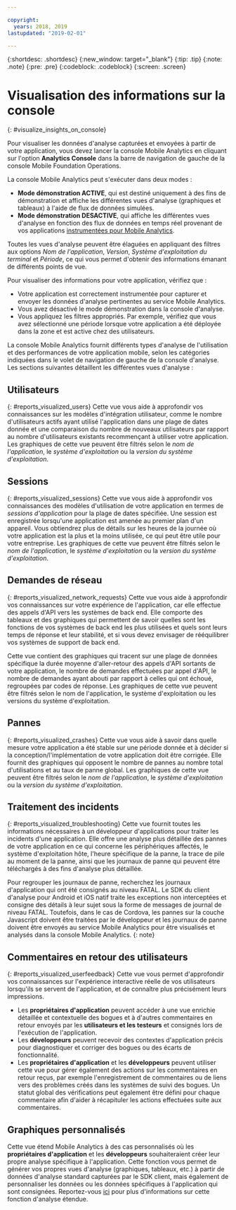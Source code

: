 ```yaml
---

copyright:
  years: 2018, 2019
lastupdated: "2019-02-01"

---
```


{:shortdesc: .shortdesc}
{:new_window: target="_blank"}
{:tip: .tip}
{:note: .note}
{:pre: .pre}
{:codeblock: .codeblock}
{:screen: .screen}

# Visualisation des informations sur la console
{: #visualize_insights_on_console}

Pour visualiser les données d'analyse capturées et envoyées à partir de votre application, vous devez lancer la console Mobile Analytics en cliquant sur l'option **Analytics Console** dans la barre de navigation de gauche de la console Mobile Foundation Operations. 

La console Mobile Analytics peut s'exécuter dans deux modes : 
  - **Mode démonstration ACTIVE**, qui est destiné uniquement à des fins de démonstration et affiche les différentes vues d'analyse (graphiques et tableaux) à l'aide de flux de données simulées. 
  - **Mode démonstration DESACTIVE**, qui affiche les différentes vues d'analyse en fonction des flux de données en temps réel provenant de vos applications [instrumentées pour Mobile Analytics](/docs/services/mobilefoundation?topic=mobilefoundation-instrument_your_app#instrument_your_app). 
  
Toutes les vues d'analyse peuvent être élaguées en appliquant des filtres aux options *Nom de l'application*, *Version*, *Système d'exploitation du terminal* et *Période*, ce qui vous permet d'obtenir des informations émanant de différents points de vue. 

Pour visualiser des informations pour votre application, vérifiez que : 
  - Votre application est correctement instrumentée pour capturer et envoyer les données d'analyse pertinentes au service Mobile Analytics. 
  - Vous avez désactivé le mode démonstration dans la console d'analyse. 
  - Vous appliquez les filtres appropriés. Par exemple, vérifiez que vous avez sélectionné une période lorsque votre application a été déployée dans la zone et est active chez des utilisateurs. 

La console Mobile Analytics fournit différents types d'analyse de l'utilisation et des performances de votre application mobile, selon les catégories indiquées dans le volet de navigation de gauche de la console d'analyse. Les sections suivantes détaillent les différentes vues d'analyse :  


## Utilisateurs
{: #reports_visualized_users}
Cette vue vous aide à approfondir vos connaissances sur les modèles d'intégration utilisateur, comme le nombre d'utilisateurs actifs ayant utilisé l'application dans une plage de dates donnée et une comparaison du nombre de nouveaux utilisateurs par rapport au nombre d'utilisateurs existants recommençant à utiliser votre application. Les graphiques de cette vue peuvent être filtrés selon le *nom de l'application*, le *système d'exploitation* ou la *version du système d'exploitation*. 

## Sessions
{: #reports_visualized_sessions}
Cette vue vous aide à approfondir vos connaissances des modèles d'utilisation de votre application en termes de *sessions d'application* pour la plage de dates spécifiée. Une session est enregistrée lorsqu'une application est amenée au premier plan d'un appareil. Vous obtiendrez plus de détails sur les heures de la journée où votre application est la plus et la moins utilisée, ce qui peut être utile pour votre entreprise. Les graphiques de cette vue peuvent être filtrés selon le *nom de l'application*, le *système d'exploitation* ou la *version du système d'exploitation*. 

## Demandes de réseau
{: #reports_visualized_network_requests}
Cette vue vous aide à approfondir vos connaissances sur votre expérience de l'application, car elle effectue des appels d'API vers les systèmes de back end. Elle comporte des tableaux et des graphiques qui permettent de savoir quelles sont les fonctions de vos systèmes de back end les plus utilisées et quels sont leurs temps de réponse et leur stabilité, et si vous devez envisager de rééquilibrer vos systèmes de support de back end. 

Cette vue contient des graphiques qui tracent sur une plage de données spécifique la durée moyenne d'aller-retour des appels d'API sortants de votre application, le nombre de demandes effectuées par appel d'API, le nombre de demandes ayant abouti par rapport à celles qui ont échoué, regroupées par codes de réponse. Les graphiques de cette vue peuvent être filtrés selon le nom de l'application, le système d'exploitation ou les versions du système d'exploitation.

## Pannes
{: #reports_visualized_crashes}
Cette vue vous aide à savoir dans quelle mesure votre application a été stable sur une période donnée et à décider si la conception/l'implémentation de votre application doit être corrigée. Elle fournit des graphiques qui opposent le nombre de pannes au nombre total d'utilisations et au taux de panne global. Les graphiques de cette vue peuvent être filtrés selon le *nom de l'application*, le *système d'exploitation* ou la *version du système d'exploitation*. 


## Traitement des incidents
{: #reports_visualized_troubleshooting}
Cette vue fournit toutes les informations nécessaires à un développeur d'applications pour traiter les incidents d'une application. Elle offre une analyse plus détaillée des pannes de votre application en ce qui concerne les périphériques affectés, le système d'exploitation hôte, l'heure spécifique de la panne, la trace de pile au moment de la panne, ainsi que les journaux de panne qui peuvent être téléchargés à des fins d'analyse plus détaillée.   

Pour regrouper les journaux de panne, recherchez les journaux d'application qui ont été consignés au niveau FATAL. Le SDK du client d'analyse pour Android et iOS natif traite les exceptions non interceptées et consigne des détails à leur sujet sous la forme de messages de journal de niveau FATAL. Toutefois, dans le cas de Cordova, les pannes sur la couche Javascript doivent être traitées par le développeur et les journaux de panne doivent être envoyés au service Mobile Analytics pour être visualisés et analysés dans la console Mobile Analytics.
{: note}


## Commentaires en retour des utilisateurs
{: #reports_visualized_userfeedback}
Cette vue vous permet d'approfondir vos connaissances sur l'expérience interactive réelle de vos utilisateurs lorsqu'ils se servent de l'application, et de connaître plus précisément leurs impressions. 

* Les **propriétaires d'application** peuvent accéder à une vue enrichie détaillée et contextuelle des bogues et à d'autres commentaires en retour envoyés par les
**utilisateurs et les testeurs** et consignés lors de l'exécution de l'application. 
* Les **développeurs** peuvent recevoir des contextes d'application précis pour diagnostiquer et corriger des bogues ou des écarts de fonctionnalité. 
* Les **propriétaires d'application** et les **développeurs** peuvent utiliser cette vue pour gérer également des actions sur les commentaires en retour reçus, par exemple l'enregistrement de commentaires ou de liens vers des problèmes créés dans les systèmes de suivi des bogues. Un statut global des vérifications peut également être défini pour chaque commentaire afin d'aider à récapituler les actions effectuées suite aux commentaires. 

## Graphiques personnalisés
Cette vue étend Mobile Analytics à des cas personnalisés où les **propriétaires d'application** et les **développeurs** souhaiteraient créer leur propre analyse spécifique à l'application. Cette fonction vous permet de générer vos propres vues d'analyse (graphiques, tableaux, etc.) à partir de données d'analyse standard capturées par le SDK client, mais également de personnaliser les données ou les données spécifiques à l'application qui sont consignées. Reportez-vous [ici](/docs/services/mobilefoundation?topic=mobilefoundation-build_custom_charts#build_custom_charts) pour plus d'informations sur cette fonction d'analyse étendue. 

